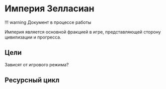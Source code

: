 # Империя Зелласиан
!!! warning
	Документ в процессе работы

Империя является основной фракцией в игре, представляющей сторону цивилизации и прогресса.

## Цели
Зависят от игрового режима?

## Ресурсный цикл

